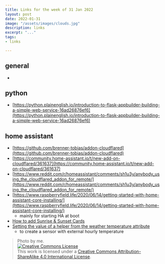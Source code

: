 ```yaml
---
title: Links for the week of 31 Jan 2022
layout: post
date: 2022-01-31
image: "/assets/images/clouds.jpg"
description: links
excerpt: "..."
tags:
- links

---
```


## general 

* 

## python

* [https://python.plainenglish.io/introduction-to-flask-appbuilder-building-a-simple-web-service-16ad26876ef6](https://python.plainenglish.io/introduction-to-flask-appbuilder-building-a-simple-web-service-16ad26876ef6)

## home assistant
* [https://github.com/brenner-tobias/addon-cloudflared](https://github.com/brenner-tobias/addon-cloudflared)
* [https://community.home-assistant.io/t/new-add-on-cloudflared/361637](https://community.home-assistant.io/t/new-add-on-cloudflared/361637)
* [https://www.reddit.com/r/homeassistant/comments/sh1u3y/anybody_using_the_cloudflared_addon_for_remote/](https://www.reddit.com/r/homeassistant/comments/sh1u3y/anybody_using_the_cloudflared_addon_for_remote/)
* [https://www.raspberryfield.life/2020/06/14/getting-started-with-home-assistant-core-installing/](https://www.raspberryfield.life/2020/06/14/getting-started-with-home-assistant-core-installing/)
  * mainly for starting HA at boot
* [How to add Sunrise & Sunset Cards](https://community.home-assistant.io/t/how-to-add-sunrise-sunset-cards/109545)
* [Setting the value of a helper from the weather temperature attribute](https://community.home-assistant.io/t/setting-the-value-of-a-helper-from-the-weather-temperature-attribute/371230/4)
  * to create a sensor with external hourly temperature

> Photo by me. <br /><a rel="license" href="http://creativecommons.org/licenses/by-sa/4.0/"><img alt="Creative Commons License" style="border-width:0" src="https://i.creativecommons.org/l/by-sa/4.0/88x31.png" /></a><br />This work is licensed under a <a rel="license" href="http://creativecommons.org/licenses/by-sa/4.0/">Creative Commons Attribution-ShareAlike 4.0 International License</a>.